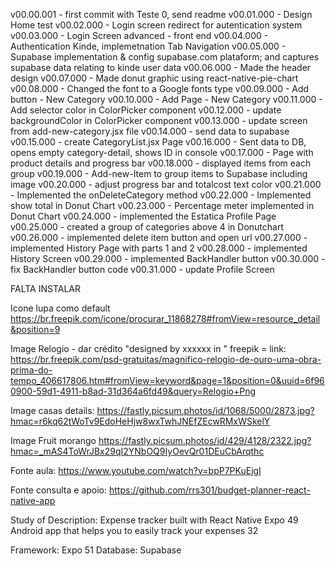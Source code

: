 v00.00.001 - first commit with Teste 0, send readme
v00.01.000 - Design Home test
v00.02.000 - Login screen redirect for autentication system
v00.03.000 - Login Screen advanced - front end
v00.04.000 - Authentication Kinde, implemetnation Tab Navigation
v00.05.000 - Supabase implementation & config supabase.com plataform; and captures supabase data relating to kinde user data
v00.06.000 - Made the header design
v00.07.000 - Made donut graphic using react-native-pie-chart
v00.08.000 - Changed the font to a Google fonts type
v00.09.000 - Add button - New Category
v00.10.000 - Add Page - New Category
v00.11.000 - Add selector color in ColorPicker component
v00.12.000 - update backgroundColor in ColorPicker component
v00.13.000 - update screen from add-new-category.jsx file
v00.14.000 - send data to supabase
v00.15.000 - create CategoryList.jsx Page
v00.16.000 - Sent data to DB, opens empty category-detail, shows ID in console
v00.17.000 - Page with product details and progress bar
v00.18.000 - displayed items from each group
v00.19.000 - Add-new-Item to group items to Supabase including image
v00.20.000 - adjust progress bar and totalcost text color
v00.21.000 - Implemented the onDeleteCategory method
v00.22.000 - Implemented show total in Donut Chart
v00.23.000 - Percentage meter implemented in Donut Chart
v00.24.000 - implemented the Estatica Profile Page
v00.25.000 - created a group of categories above 4 in Donutchart
v00.26.000 - implemented delete item button and open url
v00.27.000 - implemented History Page with parts 1 and 2
v00.28.000 - implemented History Screen
v00.29.000 - implemented BackHandler button
v00.30.000 - fix BackHandler button code
v00.31.000 - update Profile Screen




FALTA INSTALAR


Icone lupa como default
https://br.freepik.com/icone/procurar_11868278#fromView=resource_detail&position=9


Image Relogio - dar crédito
"designed by xxxxxx in " freepik = link:  
https://br.freepik.com/psd-gratuitas/magnifico-relogio-de-ouro-uma-obra-prima-do-tempo_406617806.htm#fromView=keyword&page=1&position=0&uuid=6f960900-59d1-4911-b8ad-31d364a6fd49&query=Relogio+Png

Image casas details:
https://fastly.picsum.photos/id/1068/5000/2873.jpg?hmac=r6kq62tWoTv9EdoHeHjw8wxTwhJNEfZEcwRMxWSkelY

Image Fruit morango
https://fastly.picsum.photos/id/429/4128/2322.jpg?hmac=_mAS4ToWrJBx29qI2YNbOQ9IyOevQr01DEuCbArqthc



Fonte aula: https://www.youtube.com/watch?v=bpP7PKuEjgI

Fonte consulta e apoio: https://github.com/rrs301/budget-planner-react-native-app


Study of Description:
Expense tracker built with React Native Expo  49
Android app that helps you to easily track your expenses 32


Framework: Expo 51
Database: Supabase